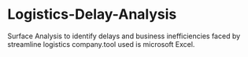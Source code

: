 # Logistics-Delay-Analysis
Surface Analysis to identify delays and  business inefficiencies faced by streamline logistics company.tool used is microsoft Excel.
